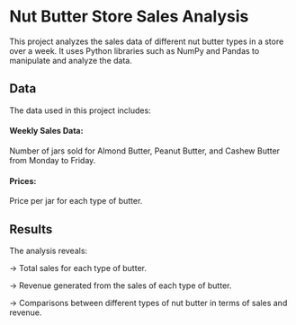 # Nut Butter Store Sales Analysis

This project analyzes the sales data of different nut butter types in a store over a week. It uses Python libraries such as NumPy and Pandas to manipulate and analyze the data.

## Data
The data used in this project includes:

#### Weekly Sales Data: 
Number of jars sold for Almond Butter, Peanut Butter, and Cashew Butter from Monday to Friday.
#### Prices: 
Price per jar for each type of butter.

## Results
The analysis reveals:

-> Total sales for each type of butter.

-> Revenue generated from the sales of each type of butter.

-> Comparisons between different types of nut butter in terms of sales and revenue.

